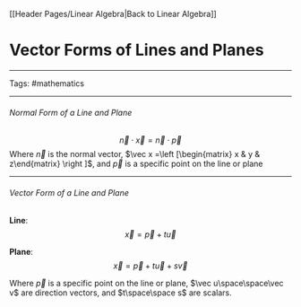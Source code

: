 [[Header Pages/Linear Algebra|Back to Linear Algebra]]

# Vector Forms of Lines and Planes

---

Tags: #mathematics

---

###### Normal Form of a Line and Plane

$$
\vec n\cdot \vec x = \vec n\cdot\vec p
$$
Where $\vec n$ is the normal vector, $\vec x =\left [\begin{matrix} x & y & z\end{matrix} \right ]$, and $\vec p$ is a specific point on the line or plane

---

###### Vector Form of a Line and Plane

**Line**:
$$
\vec x = \vec p + t\vec u
$$

**Plane**:
$$\vec x = \vec p + t\vec u + s\vec v$$

Where $\vec p$ is a specific point on the line or plane, $\vec u\space\space\vec v$ are direction vectors, and $t\space\space s$ are scalars.

